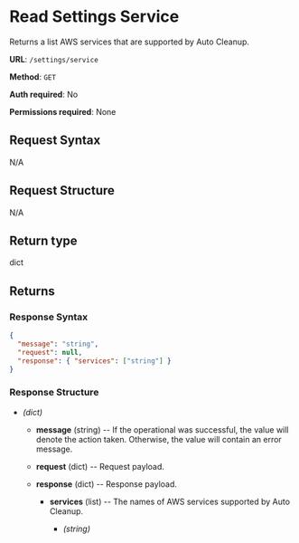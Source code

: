# Read Settings Service

Returns a list AWS services that are supported by Auto Cleanup.

**URL**: `/settings/service`

**Method**: `GET`

**Auth required**: No

**Permissions required**: None

## Request Syntax

N/A

## Request Structure

N/A

## Return type

dict

## Returns

### Response Syntax

```json
{
  "message": "string",
  "request": null,
  "response": { "services": ["string"] }
}
```

### Response Structure

- _(dict)_

  - **message** (string) -- If the operational was successful, the value will denote the action taken. Otherwise, the value will contain an error message.

  - **request** (dict) -- Request payload.

  - **response** (dict) -- Response payload.

    - **services** (list) -- The names of AWS services supported by Auto Cleanup.

      - _(string)_
